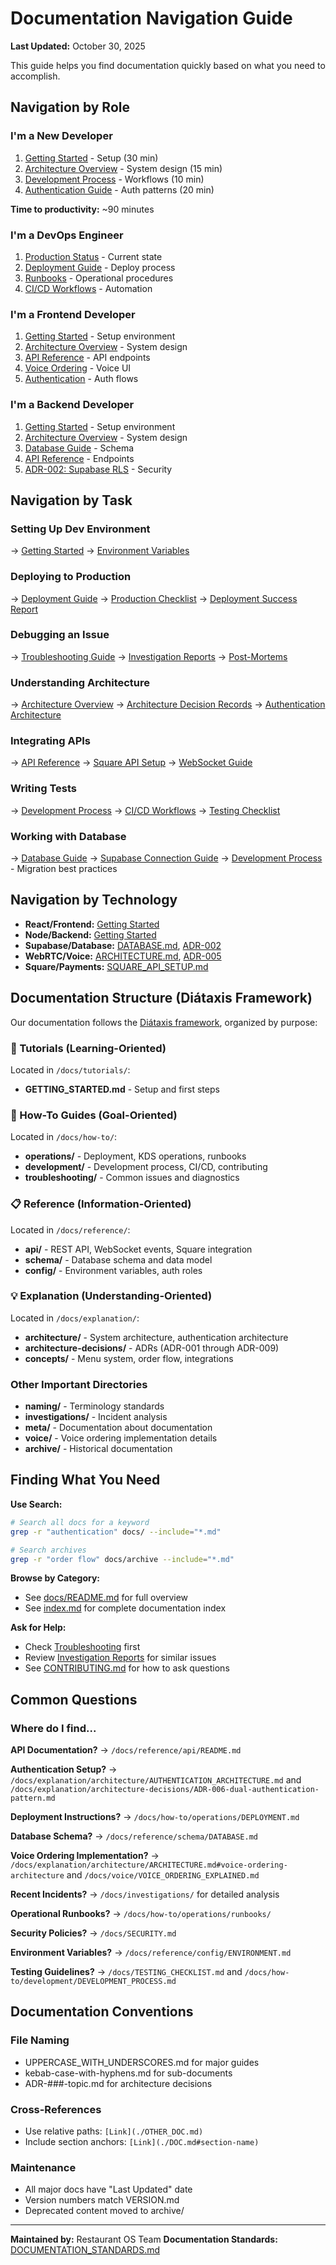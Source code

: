 # Documentation Navigation Guide

**Last Updated:** October 30, 2025

This guide helps you find documentation quickly based on what you need to accomplish.

## Navigation by Role

### I'm a New Developer
1. [Getting Started](./tutorials/GETTING_STARTED.md) - Setup (30 min)
2. [Architecture Overview](./explanation/architecture/ARCHITECTURE.md) - System design (15 min)
3. [Development Process](./how-to/development/DEVELOPMENT_PROCESS.md) - Workflows (10 min)
4. [Authentication Guide](./explanation/architecture/AUTHENTICATION_ARCHITECTURE.md) - Auth patterns (20 min)

**Time to productivity:** ~90 minutes

### I'm a DevOps Engineer
1. [Production Status](./PRODUCTION_STATUS.md) - Current state
2. [Deployment Guide](./how-to/operations/DEPLOYMENT.md) - Deploy process
3. [Runbooks](./how-to/operations/runbooks/) - Operational procedures
4. [CI/CD Workflows](./how-to/development/CI_CD_WORKFLOWS.md) - Automation

### I'm a Frontend Developer
1. [Getting Started](./tutorials/GETTING_STARTED.md) - Setup environment
2. [Architecture Overview](./explanation/architecture/ARCHITECTURE.md) - System design
3. [API Reference](./reference/api/README.md) - API endpoints
4. [Voice Ordering](./voice/VOICE_ORDERING_EXPLAINED.md) - Voice UI
5. [Authentication](./explanation/architecture/AUTHENTICATION_ARCHITECTURE.md) - Auth flows

### I'm a Backend Developer
1. [Getting Started](./tutorials/GETTING_STARTED.md) - Setup environment
2. [Architecture Overview](./explanation/architecture/ARCHITECTURE.md) - System design
3. [Database Guide](./reference/schema/DATABASE.md) - Schema
4. [API Reference](./reference/api/README.md) - Endpoints
5. [ADR-002: Supabase RLS](./explanation/architecture-decisions/ADR-002-multi-tenancy-architecture.md) - Security

## Navigation by Task

### Setting Up Dev Environment
→ [Getting Started](./tutorials/GETTING_STARTED.md)
→ [Environment Variables](./reference/config/ENVIRONMENT.md)

### Deploying to Production
→ [Deployment Guide](./how-to/operations/DEPLOYMENT.md)
→ [Production Checklist](./how-to/operations/runbooks/PRODUCTION_DEPLOYMENT_CHECKLIST.md)
→ [Deployment Success Report](./how-to/operations/runbooks/PRODUCTION_DEPLOYMENT_SUCCESS.md)

### Debugging an Issue
→ [Troubleshooting Guide](./how-to/troubleshooting/TROUBLESHOOTING.md)
→ [Investigation Reports](./investigations/)
→ [Post-Mortems](./archive/incidents/)

### Understanding Architecture
→ [Architecture Overview](./explanation/architecture/ARCHITECTURE.md)
→ [Architecture Decision Records](./explanation/architecture-decisions/)
→ [Authentication Architecture](./explanation/architecture/AUTHENTICATION_ARCHITECTURE.md)

### Integrating APIs
→ [API Reference](./reference/api/README.md)
→ [Square API Setup](./reference/api/SQUARE_API_SETUP.md)
→ [WebSocket Guide](./reference/api/WEBSOCKET_EVENTS.md)

### Writing Tests
→ [Development Process](./how-to/development/DEVELOPMENT_PROCESS.md)
→ [CI/CD Workflows](./how-to/development/CI_CD_WORKFLOWS.md)
→ [Testing Checklist](./TESTING_CHECKLIST.md)

### Working with Database
→ [Database Guide](./reference/schema/DATABASE.md)
→ [Supabase Connection Guide](./SUPABASE_CONNECTION_GUIDE.md)
→ [Development Process](./how-to/development/DEVELOPMENT_PROCESS.md) - Migration best practices

## Navigation by Technology

- **React/Frontend:** [Getting Started](./tutorials/GETTING_STARTED.md)
- **Node/Backend:** [Getting Started](./tutorials/GETTING_STARTED.md)
- **Supabase/Database:** [DATABASE.md](./reference/schema/DATABASE.md), [ADR-002](./explanation/architecture-decisions/ADR-002-multi-tenancy-architecture.md)
- **WebRTC/Voice:** [ARCHITECTURE.md](./explanation/architecture/ARCHITECTURE.md#voice-ordering-architecture), [ADR-005](./explanation/architecture-decisions/ADR-005-client-side-voice-ordering.md)
- **Square/Payments:** [SQUARE_API_SETUP.md](./reference/api/SQUARE_API_SETUP.md)

## Documentation Structure (Diátaxis Framework)

Our documentation follows the [Diátaxis framework](https://diataxis.fr/), organized by purpose:

### 📖 Tutorials (Learning-Oriented)
Located in `/docs/tutorials/`:
- **GETTING_STARTED.md** - Setup and first steps

### 🎯 How-To Guides (Goal-Oriented)
Located in `/docs/how-to/`:
- **operations/** - Deployment, KDS operations, runbooks
- **development/** - Development process, CI/CD, contributing
- **troubleshooting/** - Common issues and diagnostics

### 📋 Reference (Information-Oriented)
Located in `/docs/reference/`:
- **api/** - REST API, WebSocket events, Square integration
- **schema/** - Database schema and data model
- **config/** - Environment variables, auth roles

### 💡 Explanation (Understanding-Oriented)
Located in `/docs/explanation/`:
- **architecture/** - System architecture, authentication architecture
- **architecture-decisions/** - ADRs (ADR-001 through ADR-009)
- **concepts/** - Menu system, order flow, integrations

### Other Important Directories
- **naming/** - Terminology standards
- **investigations/** - Incident analysis
- **meta/** - Documentation about documentation
- **voice/** - Voice ordering implementation details
- **archive/** - Historical documentation

## Finding What You Need

**Use Search:**
```bash
# Search all docs for a keyword
grep -r "authentication" docs/ --include="*.md"

# Search archives
grep -r "order flow" docs/archive --include="*.md"
```

**Browse by Category:**
- See [docs/README.md](./README.md) for full overview
- See [index.md](../index.md) for complete documentation index

**Ask for Help:**
- Check [Troubleshooting](./how-to/troubleshooting/TROUBLESHOOTING.md) first
- Review [Investigation Reports](./investigations/) for similar issues
- See [CONTRIBUTING.md](./how-to/development/CONTRIBUTING.md) for how to ask questions

## Common Questions

### Where do I find...

**API Documentation?**
→ `/docs/reference/api/README.md`

**Authentication Setup?**
→ `/docs/explanation/architecture/AUTHENTICATION_ARCHITECTURE.md` and `/docs/explanation/architecture-decisions/ADR-006-dual-authentication-pattern.md`

**Deployment Instructions?**
→ `/docs/how-to/operations/DEPLOYMENT.md`

**Database Schema?**
→ `/docs/reference/schema/DATABASE.md`

**Voice Ordering Implementation?**
→ `/docs/explanation/architecture/ARCHITECTURE.md#voice-ordering-architecture` and `/docs/voice/VOICE_ORDERING_EXPLAINED.md`

**Recent Incidents?**
→ `/docs/investigations/` for detailed analysis

**Operational Runbooks?**
→ `/docs/how-to/operations/runbooks/`

**Security Policies?**
→ `/docs/SECURITY.md`

**Environment Variables?**
→ `/docs/reference/config/ENVIRONMENT.md`

**Testing Guidelines?**
→ `/docs/TESTING_CHECKLIST.md` and `/docs/how-to/development/DEVELOPMENT_PROCESS.md`

## Documentation Conventions

### File Naming
- UPPERCASE_WITH_UNDERSCORES.md for major guides
- kebab-case-with-hyphens.md for sub-documents
- ADR-###-topic.md for architecture decisions

### Cross-References
- Use relative paths: `[Link](./OTHER_DOC.md)`
- Include section anchors: `[Link](./DOC.md#section-name)`

### Maintenance
- All major docs have "Last Updated" date
- Version numbers match VERSION.md
- Deprecated content moved to archive/

---

**Maintained by:** Restaurant OS Team
**Documentation Standards:** [DOCUMENTATION_STANDARDS.md](./DOCUMENTATION_STANDARDS.md)
